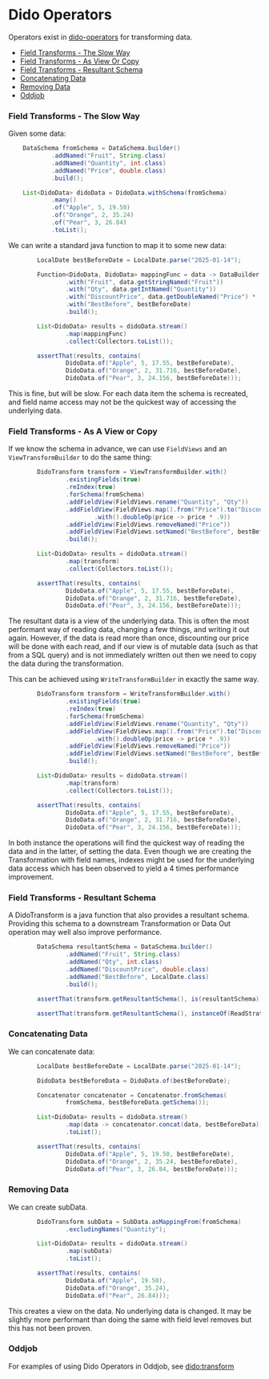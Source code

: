Dido Operators
==============

Operators exist in [dido-operators](../dido-operators) for transforming 
data.

- [Field Transforms - The Slow Way](#field-transforms---the-slow-way)
- [Field Transforms - As View Or Copy](#field-transforms---as-a-view-or-copy)
- [Field Transforms - Resultant Schema](#field-transforms---resultant-schema)
- [Concatenating Data](#concatenating-data)
- [Removing Data](#removing-data)
- [Oddjob](#oddjob)

### Field Transforms - The Slow Way

Given some data:
```java
    DataSchema fromSchema = DataSchema.builder()
            .addNamed("Fruit", String.class)
            .addNamed("Quantity", int.class)
            .addNamed("Price", double.class)
            .build();

    List<DidoData> didoData = DidoData.withSchema(fromSchema)
            .many()
            .of("Apple", 5, 19.50)
            .of("Orange", 2, 35.24)
            .of("Pear", 3, 26.84)
            .toList();
```

We can write a standard java function to map it to some new data:
```java
        LocalDate bestBeforeDate = LocalDate.parse("2025-01-14");

        Function<DidoData, DidoData> mappingFunc = data -> DataBuilder.newInstance()
                .with("Fruit", data.getStringNamed("Fruit"))
                .with("Qty", data.getIntNamed("Quantity"))
                .with("DiscountPrice", data.getDoubleNamed("Price") * .9)
                .with("BestBefore", bestBeforeDate)
                .build();

        List<DidoData> results = didoData.stream()
                .map(mappingFunc)
                .collect(Collectors.toList());

        assertThat(results, contains(
                DidoData.of("Apple", 5, 17.55, bestBeforeDate),
                DidoData.of("Orange", 2, 31.716, bestBeforeDate),
                DidoData.of("Pear", 3, 24.156, bestBeforeDate)));
```

This is fine, but will be slow. For each data item the schema is recreated,
and field name access may not be the quickest way of accessing the underlying
data. 

### Field Transforms - As A View or Copy

If we know the schema in advance, we can use `FieldViews` and an `ViewTransformBuilder` to do the same thing:
```java
        DidoTransform transform = ViewTransformBuilder.with()
                .existingFields(true)
                .reIndex(true)
                .forSchema(fromSchema)
                .addFieldView(FieldViews.rename("Quantity", "Qty"))
                .addFieldView(FieldViews.map().from("Price").to("DiscountPrice")
                        .with().doubleOp(price -> price * .9))
                .addFieldView(FieldViews.removeNamed("Price"))
                .addFieldView(FieldViews.setNamed("BestBefore", bestBeforeDate))
                .build();

        List<DidoData> results = didoData.stream()
                .map(transform)
                .collect(Collectors.toList());

        assertThat(results, contains(
                DidoData.of("Apple", 5, 17.55, bestBeforeDate),
                DidoData.of("Orange", 2, 31.716, bestBeforeDate),
                DidoData.of("Pear", 3, 24.156, bestBeforeDate)));
```

The resultant data is a view of the underlying data. This is often the most performant way of reading data, 
changing a few things, and writing it out again. However, if the data is read more than once, discounting our 
price will be done with each read, and if our view is of mutable data (such as that from a SQL query) and
is not immediately written out then we need to copy the data during the transformation.

This can be achieved using `WriteTransformBuilder` in exactly the same way.
```java
        DidoTransform transform = WriteTransformBuilder.with()
                .existingFields(true)
                .reIndex(true)
                .forSchema(fromSchema)
                .addFieldView(FieldViews.rename("Quantity", "Qty"))
                .addFieldView(FieldViews.map().from("Price").to("DiscountPrice")
                        .with().doubleOp(price -> price * .9))
                .addFieldView(FieldViews.removeNamed("Price"))
                .addFieldView(FieldViews.setNamed("BestBefore", bestBeforeDate))
                .build();

        List<DidoData> results = didoData.stream()
                .map(transform)
                .collect(Collectors.toList());

        assertThat(results, contains(
                DidoData.of("Apple", 5, 17.55, bestBeforeDate),
                DidoData.of("Orange", 2, 31.716, bestBeforeDate),
                DidoData.of("Pear", 3, 24.156, bestBeforeDate)));
```

In both instance the operations will find the quickest way of reading the data and in the latter,
of setting the data.
Even though we are creating the Transformation with field names, indexes might be
used for the underlying data access which has been observed to yield a 4 times performance improvement.

### Field Transforms - Resultant Schema

A DidoTransform is a java function that also provides a resultant schema. Providing 
this schema to a downstream Transformation or Data Out operation may well also 
improve performance.
```java
        DataSchema resultantSchema = DataSchema.builder()
                .addNamed("Fruit", String.class)
                .addNamed("Qty", int.class)
                .addNamed("DiscountPrice", double.class)
                .addNamed("BestBefore", LocalDate.class)
                .build();

        assertThat(transform.getResultantSchema(), is(resultantSchema));

        assertThat(transform.getResultantSchema(), instanceOf(ReadStrategy.class));
```


### Concatenating Data

We can concatenate data:
```java
        LocalDate bestBeforeDate = LocalDate.parse("2025-01-14");

        DidoData bestBeforeData = DidoData.of(bestBeforeDate);

        Concatenator concatenator = Concatenator.fromSchemas(
                fromSchema, bestBeforeData.getSchema());

        List<DidoData> results = didoData.stream()
                .map(data -> concatenator.concat(data, bestBeforeData))
                .toList();

        assertThat(results, contains(
                DidoData.of("Apple", 5, 19.50, bestBeforeDate),
                DidoData.of("Orange", 2, 35.24, bestBeforeDate),
                DidoData.of("Pear", 3, 26.84, bestBeforeDate)));
```


### Removing Data

We can create subData. 
```java
        DidoTransform subData = SubData.asMappingFrom(fromSchema)
                .excludingNames("Quantity");

        List<DidoData> results = didoData.stream()
                .map(subData)
                .toList();

        assertThat(results, contains(
                DidoData.of("Apple", 19.50),
                DidoData.of("Orange", 35.24),
                DidoData.of("Pear", 26.84)));
```

This creates a view on the data. No underlying data is changed. It may be 
slightly more performant than doing the same with field level removes but
this has not been proven.

### Oddjob

For examples of using Dido Operators in Oddjob, see [dido:transform](reference/dido/operators/transform/TransformationFactory.md)

